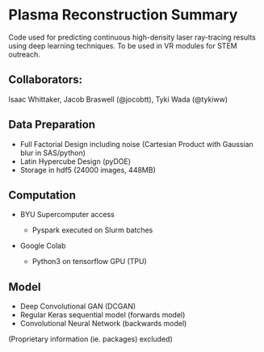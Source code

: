 # Plasma Reconstruction Summary

Code used for predicting continuous high-density laser ray-tracing results using deep learning techniques. To be used in VR modules for STEM outreach. 

## Collaborators: 

Isaac Whittaker, Jacob Braswell (@jocobtt), Tyki Wada (@tykiww)

## Data Preparation

- Full Factorial Design including noise (Cartesian Product with Gaussian blur in SAS/python)
- Latin Hypercube Design (pyDOE)
- Storage in hdf5 (24000 images, 448MB)

## Computation

- BYU Supercomputer access
   - Pyspark executed on Slurm batches
  
- Google Colab
   - Python3 on tensorflow GPU (TPU)

## Model

- Deep Convolutional GAN (DCGAN)
- Regular Keras sequential model (forwards model)
- Convolutional Neural Network (backwards model)


(Proprietary information (ie. packages) excluded)
